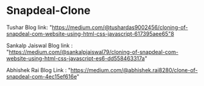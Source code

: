 # Snapdeal-Clone
Tushar Blog link: "https://medium.com/@tushardas9002456/cloning-of-snapdeal-com-website-using-html-css-javascript-617395aee65"8


Sankalp Jaiswal Blog link : "https://medium.com/@sankalpjaiswal79/cloning-of-snapdeal-com-website-using-html-css-javascript-es6-dd558463317a"

Abhishek Rai Blog Link : "https://medium.com/@abhishek.rai8280/clone-of-snapdeal-com-4ec15ef616e"